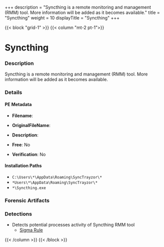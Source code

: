 +++
description = "Syncthing is a remote monitoring and management (RMM) tool. More information will be added as it becomes available."
title = "Syncthing"
weight = 10
displayTitle = "Syncthing"
+++


{{< block "grid-1" >}}
{{< column "mt-2 pt-1">}}

# Syncthing


### Description

Syncthing is a remote monitoring and management (RMM) tool. More information will be added as it becomes available.




### Details


#### PE Metadata
- **Filename**: 
- **OriginalFileName**: 
- **Description**: 


- **Free**: No

- **Verification**: No




#### Installation Paths
- `C:\Users\*\AppData\Roaming\SyncTrayzor\*`
- `*Users\*\AppData\Roaming\SyncTrayzor\*`
- `*\Syncthing.exe`

### Forensic Artifacts






### Detections
- Detects potential processes activity of Syncthing RMM tool
  - [Sigma Rule](https://github.com/magicsword-io/LOLRMM/blob/main/detections/sigma/syncthing_processes_sigma.yml)




{{< /column >}}
{{< /block >}}
